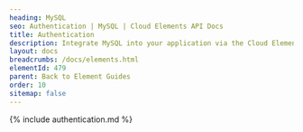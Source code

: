 ```yaml
---
heading: MySQL
seo: Authentication | MySQL | Cloud Elements API Docs
title: Authentication
description: Integrate MySQL into your application via the Cloud Elements APIs.
layout: docs
breadcrumbs: /docs/elements.html
elementId: 479
parent: Back to Element Guides
order: 10
sitemap: false
---
```


{% include authentication.md %}
